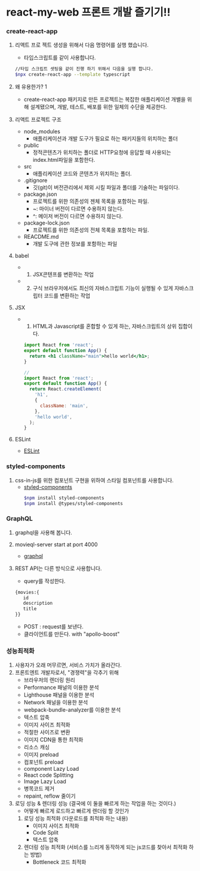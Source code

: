 # react-my-web 프론트 개발 즐기기!!

### create-react-app

1. 리액트 프로 젝트 생성을 위해서 다음 명령어를 실행 했습니다.
   - 타입스크립트를 같이 사용합니다.
   ```bash
   //타입 스크립트 셋팅을 같이 진행 하기 위해서 다음을 실행 합니다.
   $npx create-react-app --template typescript
   ```
2. 왜 유용한가? 1

   - create-react-app 패키지로 만든 프로젝트는 복잡한 애플리케이션 개밸을 위해 설계됐으며, 개발, 테스트, 배포를 위한 일체의 수단을 제공한다.

3. 리액트 프로젝트 구조
   - node_modules
     - 애플리케이션과 개발 도구가 필요로 하는 패키지들의 위치하는 폴더
   - public
     - 정적콘텐츠가 위치하는 폴더로 HTTP요청에 응답할 때 사용되는 index.html파일을 포함한다.
   - src
     - 애플리케이션 코드와 콘텐츠가 위치하는 폴더.
   - .gitignore
     - 깃(git)이 버전관리에서 제외 시킬 파일과 폴더를 기술하는 파일이다.
   - package.json
     - 프로젝트를 위한 의존성의 젠체 목록을 포함하는 파일.
     - ~: 마이너 버전이 다르면 수용하지 않는다.
     - ^: 메이저 버전이 다르면 수용하지 않는다.
   - package-lock.json
     - 프로젝트를 위한 의존성의 전체 목록을 포함하는 파일.
   - REACDME.md
     - 개발 도구에 관한 정보를 포함하는 파일
4. babel
   - 1. JSX콘텐프를 변환하는 작업
   - 2. 구식 브라우저에서도 최신의 자바스크립트 기능이 실행될 수 있게 자바스크립터 코드를 변환하는 작업
5. JSX

   - 1. HTML과 Javascript를 혼합할 수 있게 하는, 자바스크립트의 상위 집합이다.

     ```jsx
     import React from 'react';
     export default function App() {
       return <h1 className="main">hello world</h1>;
     }

     //
     import React from 'react';
     export default function App() {
       return React.createElement(
         'h1',
         {
           className: 'main',
         },
         'hello world',
       );
     }
     ```

6. ESLint
   - [ESLint]('https://eslint.org/docs/rule')

### styled-components

1. css-in-js를 위한 컴포넌트 구현을 위하여 스타일 컴포넌트를 사용합니다.
   - [styled-components](https://styled-components.com/, 'styled-components link')
     ```bash
     $npm install styled-components
     $npm install @types/styled-components
     ```

### GraphQL

1. graphql을 사용해 봅니다.
2. movieql-server start at port 4000

   - [graphql](https://www.apollographql.com/docs/react/get-started, 'graphql link')

3. REST API는 다른 방식으로 사용합니다.
   - query를 작성한다.
   ```graphql
   {movies:{
      id
      description
      title
   }}
   ```
   - POST : request를 보낸다.
   - 클라이언트를 만든다. with "apollo-boost"

### 성능최적화

1. 사용자가 오래 머무르면, 서비스 가치가 올라간다.
2. 프론트엔트 개발자로서, "경쟁력"을 각추기 위해
   - 브라우저의 렌더링 원리
   - Performance 패널의 이용한 분석
   - Lighthouse 패널을 이용한 분석
   - Network 패널을 이용한 분석
   - webpack-bundle-analyzer를 이용한 분석
   - 텍스트 압축
   - 이미지 사이즈 최적화
   - 적절한 사이즈로 변환
   - 이미지 CDN을 통한 최적화
   - 리소스 캐싱
   - 이미지 preload
   - 컴포넌트 preload
   - component Lazy Load
   - React code Splitting
   - Image Lazy Load
   - 병목코드 제거
   - repaint, reflow 줄이기
3. 로딩 성능 & 렌더링 성능 (결국에 이 둘을 빠르게 하는 작업을 하는 것이다.)
   - 어떻게 빠르게 로드하고 빠르게 렌더링 할 것인가
   1. 로딩 성능 최적화 (다운로드를 최적화 하는 내용)
      - 이미지 사이즈 최적화
      - Code Split
      - 텍스트 압축
   2. 렌더링 성능 최적화 (서비스를 느리게 동작하게 되는 js코드를 찾아서 최적화 하는 방법)
      - Bottleneck 코드 최적화
